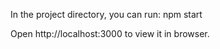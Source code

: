 In the project directory, you can run:
npm start

Open http://localhost:3000 to view it in browser.
